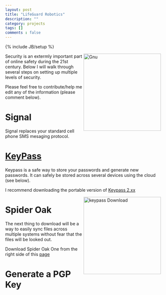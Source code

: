 ```yaml
---
layout: post
title: "LifeGuard Robotics"
description: ""
category: projects
tags: []
comments : false
---
```

{% include JB/setup %}


<img src="{{site.url}}/images/security/gnu.png" alt="Gnu" style="width: 250px;" align="right"/>
Security is an extermly important part of online safety during the 21st century. Below I will walk through several steps on setting up multiple levels of security. 

Please feel free to contribute/help me edit any of the information (please comment below).

# Signal 

Signal replaces your standard cell phone SMS mesaging protocol. 


# [KeyPass](http://keepass.info/)

Keypass is a safe way to store your passwords and generate new passwords. It can safely be stored across several devices using the cloud (see below).

I recommend downloading the portable version of [Keypass 2.xx](http://keepass.info/download.html) 

<img src="{{site.url}}/images/security/keypass_download.png" alt="keypass Download" style="width: 250px;" align="right"/>

# Spider Oak

The next thing to download will be a way to easily sync files across multiple systems without fear that the files will be looked out.

Download Spider Oak One from the right side of this [page](https://spideroak.com/opendownload)

# Generate a PGP Key




